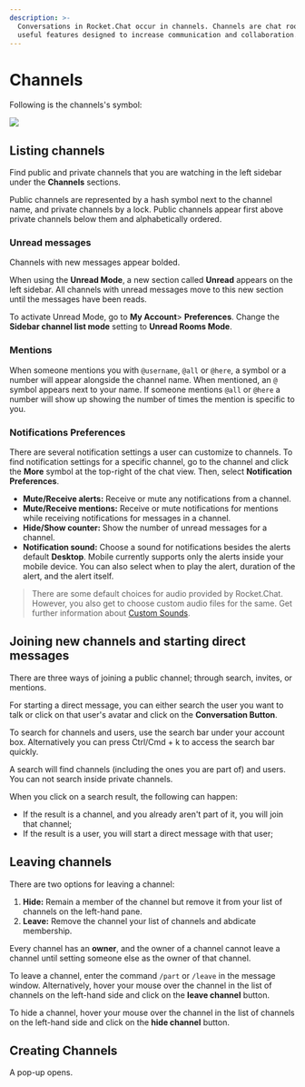 ```yaml
---
description: >-
  Conversations in Rocket.Chat occur in channels. Channels are chat rooms with
  useful features designed to increase communication and collaboration.
---
```


# Channels

Following is the channels's symbol:

![](../../../.gitbook/assets/image%20%28415%29.png)

## Listing channels

Find public and private channels that you are watching in the left sidebar under the **Channels** sections.

Public channels are represented by a hash symbol next to the channel name, and private channels by a lock. Public channels appear first above private channels below them and alphabetically ordered.

### Unread messages

Channels with new messages appear bolded.

When using the **Unread Mode**, a new section called **Unread** appears on the left sidebar. All channels with unread messages move to this new section until the messages have been reads.

To activate Unread Mode, go to **My Account**&gt; **Preferences**. Change the **Sidebar channel list mode** setting to **Unread Rooms Mode**.

### Mentions

When someone mentions you with `@username`, `@all` or `@here`, a symbol or a number will appear alongside the channel name. When mentioned, an `@` symbol appears next to your name. If someone mentions `@all` or `@here` a number will show up showing the number of times the mention is specific to you.

### Notifications Preferences

There are several notification settings a user can customize to channels. To find notification settings for a specific channel, go to the channel and click the **More** symbol at the top-right of the chat view. Then, select **Notification Preferences**.

* **Mute/Receive alerts:** Receive or mute any notifications from a channel.
* **Mute/Receive mentions:** Receive or mute notifications for mentions while receiving notifications for messages in a channel.
* **Hide/Show counter:** Show the number of unread messages for a channel.
* **Notification sound:** Choose a sound for notifications besides the alerts default **Desktop**.  Mobile currently supports only the alerts inside your mobile device. You can also select when to play the alert, duration of the alert, and the alert itself.

> There are some default choices for audio provided by Rocket.Chat. However, you also get to choose custom audio files for the same. Get further information about [Custom Sounds](../../administration/administration/administration-panel/custom-sounds.md).

## Joining new channels and starting direct messages

There are three ways of joining a public channel; through search, invites, or mentions.

For starting a direct message, you can either search the user you want to talk or click on that user's avatar and click on the **Conversation Button**.

To search for channels and users, use the search bar under your account box. Alternatively you can press Ctrl/Cmd + k to access the search bar quickly.

A search will find channels \(including the ones you are part of\) and users. You can not search inside private channels.

When you click on a search result, the following can happen:

* If the result is a channel, and you already aren't part of it, you will join that channel;
* If the result is a user, you will start a direct message with that user;

## Leaving channels

There are two options for leaving a channel:

1. **Hide:** Remain a member of the channel but remove it from your list of channels on the left-hand pane.
2. **Leave:** Remove the channel your list of channels and abdicate membership.

Every channel has an **owner**, and the owner of a channel cannot leave a channel until setting someone else as the owner of that channel.

To leave a channel, enter the command `/part` or `/leave` in the message window. Alternatively, hover your mouse over the channel in the list of channels on the left-hand side and click on the **leave channel** button.

To hide a channel, hover your mouse over the channel in the list of channels on the left-hand side and click on the **hide channel** button.

## Creating Channels

A pop-up opens.

